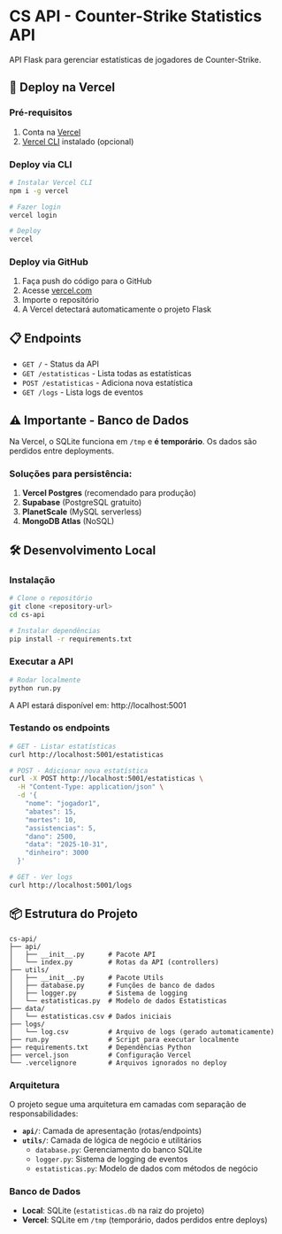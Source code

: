# CS API - Counter-Strike Statistics API

API Flask para gerenciar estatísticas de jogadores de Counter-Strike.

## 🚀 Deploy na Vercel

### Pré-requisitos
1. Conta na [Vercel](https://vercel.com)
2. [Vercel CLI](https://vercel.com/cli) instalado (opcional)

### Deploy via CLI

```bash
# Instalar Vercel CLI
npm i -g vercel

# Fazer login
vercel login

# Deploy
vercel
```

### Deploy via GitHub

1. Faça push do código para o GitHub
2. Acesse [vercel.com](https://vercel.com)
3. Importe o repositório
4. A Vercel detectará automaticamente o projeto Flask

## 📋 Endpoints

- `GET /` - Status da API
- `GET /estatisticas` - Lista todas as estatísticas
- `POST /estatisticas` - Adiciona nova estatística
- `GET /logs` - Lista logs de eventos

## ⚠️ Importante - Banco de Dados

Na Vercel, o SQLite funciona em `/tmp` e **é temporário**. Os dados são perdidos entre deployments.

### Soluções para persistência:
1. **Vercel Postgres** (recomendado para produção)
2. **Supabase** (PostgreSQL gratuito)
3. **PlanetScale** (MySQL serverless)
4. **MongoDB Atlas** (NoSQL)

## 🛠️ Desenvolvimento Local

### Instalação

```bash
# Clone o repositório
git clone <repository-url>
cd cs-api

# Instalar dependências
pip install -r requirements.txt
```

### Executar a API

```bash
# Rodar localmente
python run.py
```

A API estará disponível em: http://localhost:5001

### Testando os endpoints

```bash
# GET - Listar estatísticas
curl http://localhost:5001/estatisticas

# POST - Adicionar nova estatística
curl -X POST http://localhost:5001/estatisticas \
  -H "Content-Type: application/json" \
  -d '{
    "nome": "jogador1",
    "abates": 15,
    "mortes": 10,
    "assistencias": 5,
    "dano": 2500,
    "data": "2025-10-31",
    "dinheiro": 3000
  }'

# GET - Ver logs
curl http://localhost:5001/logs
```

## 📦 Estrutura do Projeto

```
cs-api/
├── api/
│   ├── __init__.py      # Pacote API
│   └── index.py         # Rotas da API (controllers)
├── utils/
│   ├── __init__.py      # Pacote Utils
│   ├── database.py      # Funções de banco de dados
│   ├── logger.py        # Sistema de logging
│   └── estatisticas.py  # Modelo de dados Estatisticas
├── data/
│   └── estatisticas.csv # Dados iniciais
├── logs/
│   └── log.csv          # Arquivo de logs (gerado automaticamente)
├── run.py               # Script para executar localmente
├── requirements.txt     # Dependências Python
├── vercel.json          # Configuração Vercel
└── .vercelignore        # Arquivos ignorados no deploy
```

### Arquitetura

O projeto segue uma arquitetura em camadas com separação de responsabilidades:

- **`api/`**: Camada de apresentação (rotas/endpoints)
- **`utils/`**: Camada de lógica de negócio e utilitários
  - `database.py`: Gerenciamento do banco SQLite
  - `logger.py`: Sistema de logging de eventos
  - `estatisticas.py`: Modelo de dados com métodos de negócio

### Banco de Dados

- **Local**: SQLite (`estatisticas.db` na raiz do projeto)
- **Vercel**: SQLite em `/tmp` (temporário, dados perdidos entre deploys)
